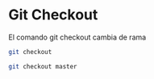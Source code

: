 # Git Checkout
El comando git checkout cambia de rama
````bash
git checkout
````
````bash
git checkout master
````